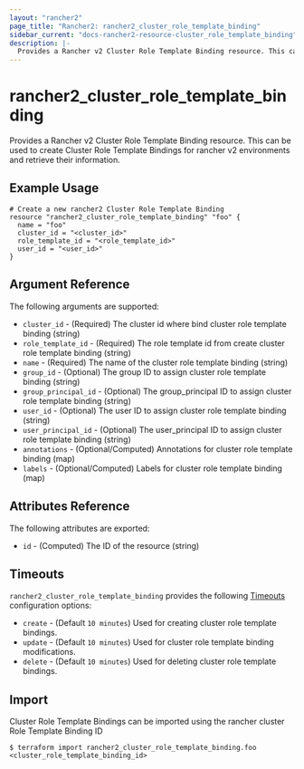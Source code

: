 ```yaml
---
layout: "rancher2"
page_title: "Rancher2: rancher2_cluster_role_template_binding"
sidebar_current: "docs-rancher2-resource-cluster_role_template_binding"
description: |-
  Provides a Rancher v2 Cluster Role Template Binding resource. This can be used to create Cluster Role Template Bindings for rancher v2 environments and retrieve their information.
---
```


# rancher2\_cluster\_role\_template\_binding

Provides a Rancher v2 Cluster Role Template Binding resource. This can be used to create Cluster Role Template Bindings for rancher v2 environments and retrieve their information.

## Example Usage

```hcl
# Create a new rancher2 Cluster Role Template Binding
resource "rancher2_cluster_role_template_binding" "foo" {
  name = "foo"
  cluster_id = "<cluster_id>"
  role_template_id = "<role_template_id>"
  user_id = "<user_id>"
}
```

## Argument Reference

The following arguments are supported:

* `cluster_id` - (Required) The cluster id where bind cluster role template binding (string)
* `role_template_id` - (Required) The role template id from create cluster role template binding (string)
* `name` - (Required) The name of the cluster role template binding (string)
* `group_id` - (Optional) The group ID to assign cluster role template binding (string)
* `group_principal_id` - (Optional) The group_principal ID to assign cluster role template binding (string)
* `user_id` - (Optional) The user ID to assign cluster role template binding (string)
* `user_principal_id` - (Optional) The user_principal ID to assign cluster role template binding (string)
* `annotations` - (Optional/Computed) Annotations for cluster role template binding (map)
* `labels` - (Optional/Computed) Labels for cluster role template binding (map)


## Attributes Reference

The following attributes are exported:

* `id` - (Computed) The ID of the resource (string)

## Timeouts

`rancher2_cluster_role_template_binding` provides the following
[Timeouts](https://www.terraform.io/docs/configuration/resources.html#operation-timeouts) configuration options:

- `create` - (Default `10 minutes`) Used for creating cluster role template bindings.
- `update` - (Default `10 minutes`) Used for cluster role template binding modifications.
- `delete` - (Default `10 minutes`) Used for deleting cluster role template bindings.

## Import

Cluster Role Template Bindings can be imported using the rancher cluster Role Template Binding ID

```
$ terraform import rancher2_cluster_role_template_binding.foo <cluster_role_template_binding_id>
```

